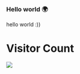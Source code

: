 ### Hello world 🌍
hello world :))
# Visitor Count
<img src="https://profile-counter.glitch.me/sn0wd3n281/count.svg" />
